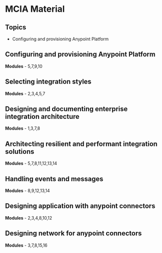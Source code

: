 # MCIA Material
## Topics
  - Configuring and provisioning Anypoint Platform

## Configuring and provisioning Anypoint Platform
**Modules** - 5,7,9,10

## Selecting integration styles
**Modules** - 2,3,4,5,7

## Designing and documenting enterprise integration architecture
**Modules** - 1,3,7,8

## Architecting resilient and performant integration solutions
**Modules** - 5,7,8,11,12,13,14

## Handling events and messages
**Modules** - 8,9,12,13,14

## Designing application with anypoint connectors
**Modules** - 2,3,4,8,10,12

## Designing network for anypoint connectors
**Modules** - 3,7,8,15,16
